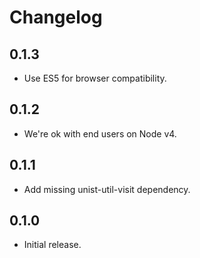 # Changelog

## 0.1.3

- Use ES5 for browser compatibility.

## 0.1.2

- We're ok with end users on Node v4.

## 0.1.1

- Add missing unist-util-visit dependency.

## 0.1.0

- Initial release.